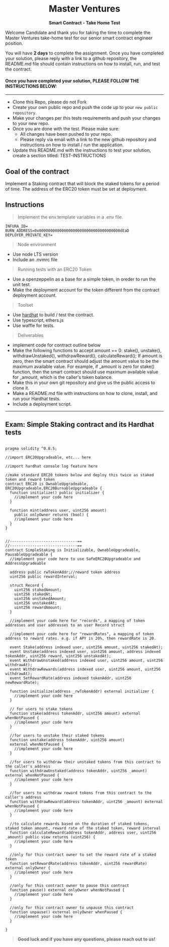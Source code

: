 <p align="center">
  <h1 align="center">
  Master Ventures
  </h1>
</p>

<p align="center">
  <b>
  Smart Contract - Take Home Test
  </b><br>
</p>

Welcome Candidate and thank you for taking the time to complete the Master Ventures take-home test for our senior smart contract engineer position.

You will have **2 days** to complete the assignment. Once you have completed your solution, please reply with a link to a github repository, the README.md file should contain instructions on how to install, run, and test the contract.

#### Once you have completed your solution, PLEASE FOLLOW THE INSTRUCTIONS BELOW:
---

- Clone this Repo, please do not Fork
- Create your own public repo and push the code up to your `new public repository`.
- Make your changes per this tests requirements and push your changes to your new repo.
- Once you are done with the test. Please make sure:
  - All changes have been pushed to your repo.
  - Please reply via email with a link to the new github repository and instructions on how to install / run the application.
- Update this README.md with the instructions to test your solution, create a section titled: TEST-INSTRUCTIONS

## Goal of the contract
Implement a Staking contract that will block the staked tokens for a period of time.
The address of the ERC20 token must be set at deployment.

## Instructions

> Implement the env.template variables in a .env file.

```
INFURA_ID=
BURN_ADDRESS=0x000000000000000000000000000000000000dEaD
DEPLOYER_PRIVATE_KEY=
```

> Node environment

- Use node LTS version
- Include an .nvmrc file

> Running tests with an ERC20 Token
- Use a openzeppelin as a base for a simple token, in oreder to run the unit test.
- Make the deployment account for the token different from the contract deployment account.

> Toolset
- Use [hardhat](https://hardhat.org/) to build / test the contract.
- Use typescript, ethers.js
- Use waffle for tests.

> Deliverables
- implement code for contract outline below
- Make the following functions to accept amount == 0: stake(), unstake(), withdrawUnstaked(), withdrawReward(), calculateReward(); If amount is zero, then the smart contract should adjust the amount value to be the maximum available value. For example, if _amount is zero for stake() function, then the smart contract should use maximum available value for _amount, which is the caller's token balance.
- Make this in your own git repository and give us the public access to clone it.
- Make a README.md file with instructions on how to clone, install, and run your Hardhat tests.
- Include a deployment script.

---
## Exam: Simple Staking contract and its Hardhat tests

```//SPDX-License-Identifier: MIT

pragma solidity ^0.8.5;

//import ERC20Upgradeable, etc... here

//import hardhat console log feature here

//make standard ERC20 tokens below and deploy this twice as staked token and reward token
contract ERC20 is OwnableUpgradeable, ERC20Upgradeable,ERC20BurnableUpgradeable {
  function initialize() public initializer {
    //implement your code here
  }

  function mint(address user, uint256 amount)
    public onlyOwner returns (bool) {
    //implement your code here
  }
}


//------------------------------==
//------------------------------==
contract SimpleStaking is Initializable, OwnableUpgradeable, PausableUpgradeable {
  //implement your code here to use SafeERC20Upgradeable and AddressUpgradeable

  address public rwTokenAddr;//reward token address
  uint256 public rewardInterval;
  
  struct Record {
    uint256 stakedAmount;
    uint256 stakedAt;
    uint256 unstakedAmount;
    uint256 unstakedAt;
    uint256 rewardAmount;
  }

  //implement your code here for "records", a mapping of token addresses and user addresses to an user Record struct

  //implement your code here for "rewardRates", a mapping of token address to reward rates. e.g. if APY is 20%, then rewardRate is 20.

  event Stake(address indexed user, uint256 amount, uint256 stakedAt);
  event Unstake(address indexed user, uint256 amount, address indexed tokenAddr, uint256 reward, uint256 unstakedAt);
  event WithdrawUnstaked(address indexed user, uint256 amount, uint256 withdrawAt);
  event WithdrawRewards(address indexed user, uint256 amount, uint256 withdrawAt);
  event SetRewardRate(address indexed tokenAddr, uint256 newRewardRate);
  
  function initialize(address _rwTokenAddr) external initializer {
    //implement your code here
  }

  // for users to stake tokens
  function stake(address tokenAddr, uint256 amount) external whenNotPaused {
    //implement your code here
  }

  //for users to unstake their staked tokens
  function unstake(address tokenAddr, uint256 amount)
  external whenNotPaused {
    //implement your code here
  }

  //for users to withdraw their unstaked tokens from this contract to the caller's address
  function withdrawUnstaked(address tokenAddr, uint256 _amount) external whenNotPaused {
    //implement your code here
  }

  //for users to withdraw reward tokens from this contract to the caller's address
  function withdrawReward(address tokenAddr, uint256 _amount) external whenNotPaused {
    //implement your code here
  }

  //to calculate rewards based on the duration of staked tokens, staked token amount, reward rate of the staked token, reward interval
  function calculateReward(address tokenAddr, address user, uint256 _amount) public view returns (uint256) {
    //implement your code here
  }

  //only for this contract owner to set the reward rate of a staked token
  function setRewardRate(address tokenAddr, uint256 rewardRate) external onlyOwner {
    //implement your code here
  }

  //only for this contract owner to pause this contract
  function pause() external onlyOwner whenNotPaused {
    //implement your code here
  }

  //only for this contract owner to unpause this contract
  function unpause() external onlyOwner whenPaused {
    //implement your code here
  }

}
```
> **Good luck and if you have any questions, please reach out to us!**
